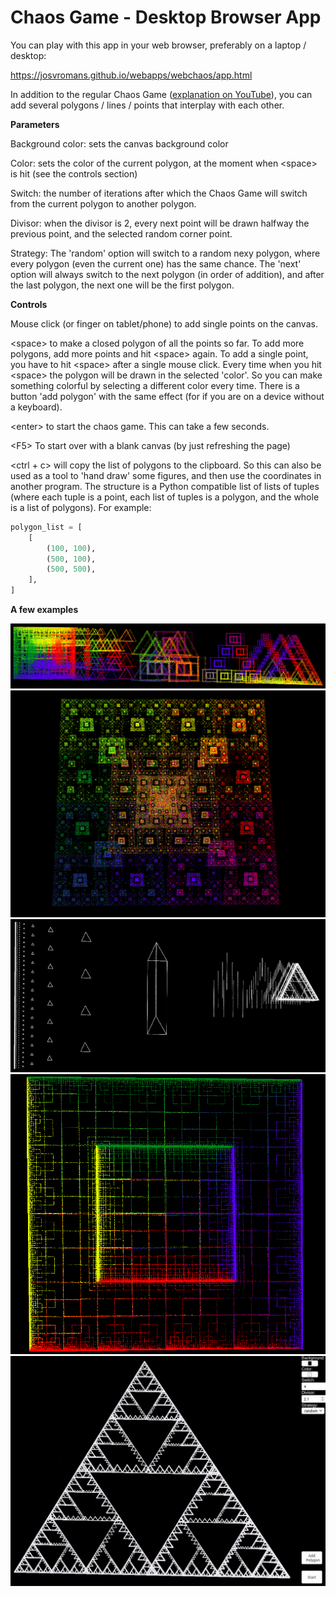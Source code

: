 # Chaos Game - Desktop Browser App
You can play with this app in your web browser, preferably on a laptop / desktop:

https://josvromans.github.io/webapps/webchaos/app.html

In addition to the regular Chaos Game (<a href="https://www.youtube.com/watch?v=kbKtFN71Lfs">explanation on YouTube</a>),
you can add several polygons / lines / points that interplay with each other.

**Parameters**

Background color: sets the canvas background color


Color: sets the color of the current polygon, at the moment when &lt;space&gt; is hit (see the controls section)


Switch: the number of iterations after which the Chaos Game will switch from the current polygon to another polygon.


Divisor: when the divisor is 2, every next point will be drawn halfway the previous point, and the selected random corner point.


Strategy: The 'random' option will switch to a random nexy polygon, where every polygon (even the current one) has the same chance.
The 'next' option will always switch to the next polygon (in order of addition), and after the last polygon, the next one will be the first polygon.


**Controls**

Mouse click (or finger on tablet/phone) to add single points on the canvas.


&lt;space&gt; to make a closed polygon of all the points so far.
To add more polygons, add more points and hit &lt;space&gt; again.
To add a single point, you have to hit &lt;space&gt; after a single mouse click.
Every time when you hit &lt;space&gt; the polygon will be drawn in the selected 'color'. So you can make something colorful by selecting a different color every time.
There is a button 'add polygon' with the same effect (for if you are on a device without a keyboard).


&lt;enter&gt; to start the chaos game. This can take a few seconds.


&lt;F5&gt; To start over with a blank canvas (by just refreshing the page)


<ctrl + c> will copy the list of polygons to the clipboard. So this can also be used as a tool to 'hand draw' some figures, and then use the coordinates in another program.
The structure is a Python compatible list of lists of tuples (where each tuple is a point, each list of tuples is a polygon, and the whole is a list of polygons).
For example:

```python
polygon_list = [
    [
        (100, 100),
        (500, 100),
        (500, 500),
    ],
]
```

**A few examples**

![Example 1](example_1.png)
![Example 2](example_2.png)
![Example 3](example_3.png)
![Example 4](example_4.png)
![Example 5](example_5.png)
